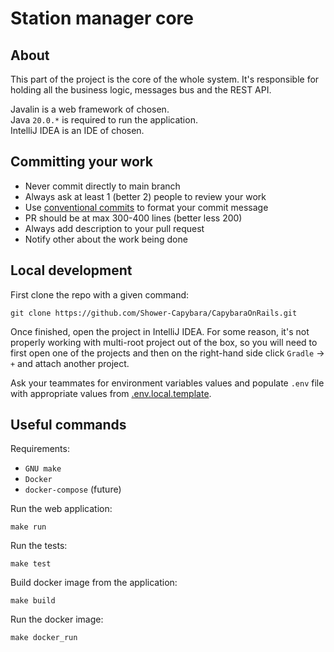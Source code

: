 # Station manager core

## About

This part of the project is the core of the whole system. 
It's responsible for holding all the business logic, messages bus 
and the REST API.

Javalin is a web framework of chosen.<br />
Java `20.0.*` is required to run the application.<br />
IntelliJ IDEA is an IDE of chosen.

## Committing your work

- Never commit directly to main branch
- Always ask at least 1 (better 2) people to review your work
- Use [conventional commits](https://www.conventionalcommits.org/en/v1.0.0/) to format your commit message
- PR should be at max 300-400 lines (better less 200)
- Always add description to your pull request
- Notify other about the work being done

## Local development

First clone the repo with a given command:
```shell
git clone https://github.com/Shower-Capybara/CapybaraOnRails.git
```

Once finished, open the project in IntelliJ IDEA. For some reason, it's not
properly working with multi-root project out of the box, so you will need to first open
one of the projects and then on the right-hand side click `Gradle` -> `+` and attach
another project.

Ask your teammates for environment variables values
and populate `.env` file with appropriate values from 
[.env.local.template](.env.local.template).

## Useful commands

Requirements:
- `GNU make`
- `Docker`
- `docker-compose` (future)

Run the web application:

```shell
make run
```

Run the tests:

```shell
make test
```

Build docker image from the application:

```shell
make build
```

Run the docker image:

```shell
make docker_run
```
